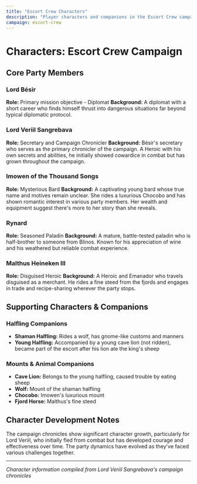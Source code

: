 ```yaml
---
title: "Escort Crew Characters"
description: "Player characters and companions in the Escort Crew campaign."
campaign: escort-crew
---
```


# Characters: Escort Crew Campaign

## Core Party Members

### **Lord Bésir**
**Role:** Primary mission objective - Diplomat
**Background:** A diplomat with a short career who finds himself thrust into dangerous situations far beyond typical diplomatic protocol.

### **Lord Veriil Sangrebava**
**Role:** Secretary and Campaign Chronicler
**Background:** Bésir's secretary who serves as the primary chronicler of the campaign. A Heroic with his own secrets and abilities, he initially showed cowardice in combat but has grown throughout the campaign.

### **Imowen of the Thousand Songs**
**Role:** Mysterious Bard
**Background:** A captivating young bard whose true name and motives remain unclear. She rides a luxurious Chocobo and has shown romantic interest in various party members. Her wealth and equipment suggest there's more to her story than she reveals.

### **Rynard**
**Role:** Seasoned Paladin
**Background:** A mature, battle-tested paladin who is half-brother to someone from Blinos. Known for his appreciation of wine and his weathered but reliable combat experience.

### **Malthus Heineken III**
**Role:** Disguised Heroic
**Background:** A Heroic and Emanador who travels disguised as a merchant. He rides a fine steed from the fjords and engages in trade and recipe-sharing wherever the party stops.

## Supporting Characters & Companions

### Halfling Companions
- **Shaman Halfling:** Rides a wolf, has gnome-like customs and manners
- **Young Halfling:** Accompanied by a young cave lion (not ridden), became part of the escort after his lion ate the king's sheep

### Mounts & Animal Companions
- **Cave Lion:** Belongs to the young halfling, caused trouble by eating sheep
- **Wolf:** Mount of the shaman halfling
- **Chocobo:** Imowen's luxurious mount
- **Fjord Horse:** Malthus's fine steed

## Character Development Notes

The campaign chronicles show significant character growth, particularly for Lord Veriil, who initially fled from combat but has developed courage and effectiveness over time. The party dynamics have evolved as they've faced various challenges together.

---

*Character information compiled from Lord Veriil Sangrebava's campaign chronicles*